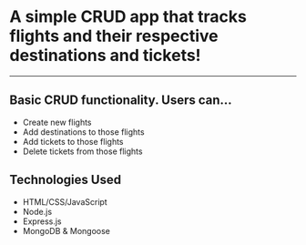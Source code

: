 # A simple CRUD app that tracks flights and their respective destinations and tickets!
________________

## Basic CRUD functionality. Users can...
* Create new flights
* Add destinations to those flights
* Add tickets to those flights
* Delete tickets from those flights

## Technologies Used
* HTML/CSS/JavaScript
* Node.js
* Express.js
* MongoDB & Mongoose